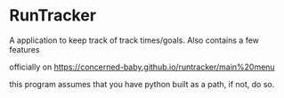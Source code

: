 # RunTracker
A application to keep track of track times/goals. Also contains a few features

officially on https://concerned-baby.github.io/runtracker/main%20menu

this program assumes that you have python built as a path, if not, do so.
